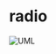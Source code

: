 # radio

![UML](http://www.plantuml.com/plantuml/proxy?src=https://gitlab.com/marier-nico/radio/raw/master/doc/uml.puml)